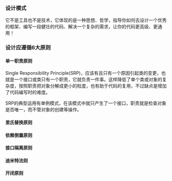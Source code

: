 ### 设计模式
它不是工具也不是技术，它体现的是一种思想、哲学，指导你如何去设计一个优秀的框架、编写一段健壮的代码、解决一个复杂的需求，让你的代码更高级、更通用！
### 设计应遵循6大原则
#### 单一职责原则
Single Responsibility Principle(SRP)，应该有且只有一个原因引起类的变更，也就是一个接口或类只有一个职责，它就负责一件事。这样降低了单个类或对象的复杂度，按照职责把对象分解成更小的粒度，也有助于代码的复用，不过缺点是增加了代码编写时的难度。  
  
SRP的典型运用有单例模式，在该模式中就只产生了一个接口，职责就是检查对象是否唯一，而不管对象的创建等操作。
#### 里氏替换原则
#### 依赖倒置原则
#### 接口隔离原则
#### 迪米特法则
#### 开闭原则
